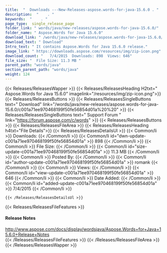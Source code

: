 ```yaml
---
title:  "  Downloads ---New-Releases-aspose.words-for-java-15.6.0 . " 
description:  "    . " 
keywords:  "    . " 
page_type:  single_release_page
folder_link: " words/java/new-releases/aspose.words-for-java-15.6.0/"
folder_name: " Aspose.Words for Java 15.6.0"
download_link: " /words/java/new-releases/aspose.words-for-java-15.6.0/c001a71ee970468199f50fe56854d01a"
download_text: " Download"
Intro_text: " It contains Aspose.Words for Java 15.6.0 release."
image_link: " https://downloads.aspose.com/resources/img/zip-icon.png"
download_count: "   7/4/2015  Downloads: 898  Views: 646"
file_size: "  File Size: 11.3 MB "
parent_path: "words/java"
section_parent_path: "words/java"
weight: 124 
---
```


{{< Releases/ReleasesWapper >}}
  {{< Releases/ReleasesHeading H2txt=" Aspose.Words for Java 15.6.0" imagelink="/resources/img/zip-icon.png">}}
  {{< Releases/ReleasesButtons >}}
    {{< Releases/ReleasesSingleButtons text=" Download" link="/words/java/new-releases/aspose.words-for-java-15.6.0/c001a71ee970468199f50fe56854d01a%20%20" >}}
    {{< Releases/ReleasesSingleButtons text=" Support Forum " link="https://forum.aspose.com/c/words" >}}
  {{< Releases/ReleasesButtons >}}
  {{< Releases/ReleasesFileArea >}}
    {{< Releases/ReleasesHeading h4txt="File Details">}}
    {{< Releases/ReleasesDetailsUl >}}
            {{< Common/li  >}} Downloads: {{< /Common/li >}} 
      {{< Common/li id="dwn-update-c001a71ee970468199f50fe56854d01a" >}} 898 {{< /Common/li >}} 
      {{< Common/li  >}} File Size: {{< /Common/li >}} 
      {{< Common/li id="size-update-c001a71ee970468199f50fe56854d01a" >}} 11.3 MB {{< /Common/li >}} 
      {{< Common/li  >}} Posted By: {{< /Common/li >}} 
      {{< Common/li id="author-update-c001a71ee970468199f50fe56854d01a" >}} romank {{< /Common/li >}} 
      {{< Common/li  >}} Views: {{< /Common/li >}} 
      {{< Common/li id="view-update-c001a71ee970468199f50fe56854d01a" >}} 646 {{< /Common/li >}} 
      {{< Common/li  >}} Date Added: {{< /Common/li >}} 
      {{< Common/li id="added-update-c001a71ee970468199f50fe56854d01a" >}} 7/4/2015 {{< /Common/li >}} 

    {{< /Releases/ReleasesDetailsUl >}}

  {{< Releases/ReleasesFileFeatures >}}
      <h4>Release Notes</h4><div><a href="http://www.aspose.com/docs/display/wordsjava/Aspose.Words+for+Java+15.6.0+Release+Notes">http://www.aspose.com/docs/display/wordsjava/Aspose.Words+for+Java+15.6.0+Release+Notes</a></div>
  {{< /Releases/ReleasesFileFeatures >}}
 {{< /Releases/ReleasesFileArea >}}
{{< /Releases/ReleasesWapper >}}


